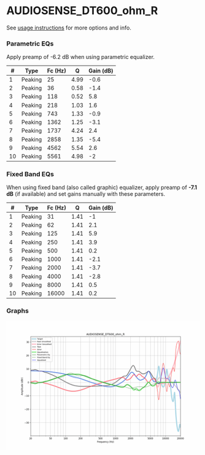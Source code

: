 # AUDIOSENSE_DT600_ohm_R
See [usage instructions](https://github.com/jaakkopasanen/AutoEq#usage) for more options and info.

### Parametric EQs
Apply preamp of -6.2 dB when using parametric equalizer.

|   # | Type    |   Fc (Hz) |    Q |   Gain (dB) |
|-----|---------|-----------|------|-------------|
|   1 | Peaking |        25 | 4.99 |        -0.6 |
|   2 | Peaking |        36 | 0.58 |        -1.4 |
|   3 | Peaking |       118 | 0.52 |         5.8 |
|   4 | Peaking |       218 | 1.03 |         1.6 |
|   5 | Peaking |       743 | 1.33 |        -0.9 |
|   6 | Peaking |      1362 | 1.25 |        -3.1 |
|   7 | Peaking |      1737 | 4.24 |         2.4 |
|   8 | Peaking |      2858 | 1.35 |        -5.4 |
|   9 | Peaking |      4562 | 5.54 |         2.6 |
|  10 | Peaking |      5561 | 4.98 |        -2   |

### Fixed Band EQs
When using fixed band (also called graphic) equalizer, apply preamp of **-7.1 dB** (if available) and set gains manually with these parameters.

|   # | Type    |   Fc (Hz) |    Q |   Gain (dB) |
|-----|---------|-----------|------|-------------|
|   1 | Peaking |        31 | 1.41 |        -1   |
|   2 | Peaking |        62 | 1.41 |         2.1 |
|   3 | Peaking |       125 | 1.41 |         5.9 |
|   4 | Peaking |       250 | 1.41 |         3.9 |
|   5 | Peaking |       500 | 1.41 |         0.2 |
|   6 | Peaking |      1000 | 1.41 |        -2.1 |
|   7 | Peaking |      2000 | 1.41 |        -3.7 |
|   8 | Peaking |      4000 | 1.41 |        -2.8 |
|   9 | Peaking |      8000 | 1.41 |         0.5 |
|  10 | Peaking |     16000 | 1.41 |         0.2 |

### Graphs
![](./AUDIOSENSE_DT600_ohm_R.png)
